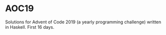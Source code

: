 # AOC19

Solutions for Advent of Code 2019 (a yearly programming challenge) written in Haskell. First 16 days.
